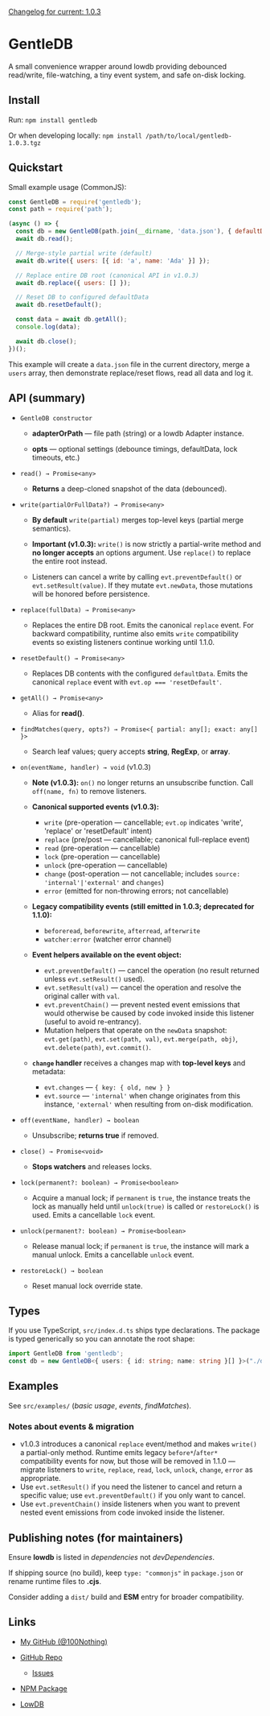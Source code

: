 [Changelog for current: 1.0.3](https://github.com/100Nothing/gentledb/releases/tag/v1.0.3)

# GentleDB

A small convenience wrapper around lowdb providing debounced read/write, file-watching, a tiny event system, and safe on-disk locking.

## Install

Run:
`npm install gentledb`

Or when developing locally:
`npm install /path/to/local/gentledb-1.0.3.tgz`

## Quickstart

Small example usage (CommonJS):

```js
const GentleDB = require('gentledb');
const path = require('path');

(async () => {
  const db = new GentleDB(path.join(__dirname, 'data.json'), { defaultData: { users: [] } });
  await db.read();

  // Merge-style partial write (default)
  await db.write({ users: [{ id: 'a', name: 'Ada' }] });

  // Replace entire DB root (canonical API in v1.0.3)
  await db.replace({ users: [] });

  // Reset DB to configured defaultData
  await db.resetDefault();

  const data = await db.getAll();
  console.log(data);

  await db.close();
})();
```

This example will create a `data.json` file in the current directory, merge a `users` array, then demonstrate replace/reset flows, read all data and log it.

## API (summary)

* `GentleDB constructor`

  * **adapterOrPath** — file path (string) or a lowdb Adapter instance.

  * **opts** — optional settings (debounce timings, defaultData, lock timeouts, etc.)

* `read() → Promise<any>`

  * **Returns** a deep-cloned snapshot of the data (debounced).

* `write(partialOrFullData?) → Promise<any>`

  * **By default** `write(partial)` merges top-level keys (partial merge semantics).

  * **Important (v1.0.3):** `write()` is now strictly a partial-write method and **no longer accepts** an options argument. Use `replace()` to replace the entire root instead.

  * Listeners can cancel a write by calling `evt.preventDefault()` or `evt.setResult(value)`. If they mutate `evt.newData`, those mutations will be honored before persistence.

* `replace(fullData) → Promise<any>`

  * Replaces the entire DB root. Emits the canonical `replace` event. For backward compatibility, runtime also emits `write` compatibility events so existing listeners continue working until 1.1.0.

* `resetDefault() → Promise<any>`

  * Replaces DB contents with the configured `defaultData`. Emits the canonical `replace` event with `evt.op === 'resetDefault'`.

* `getAll() → Promise<any>`

  * Alias for **read()**.

* `findMatches(query, opts?) → Promise<{ partial: any[]; exact: any[] }>`

  * Search leaf values; query accepts **string**, **RegExp**, or **array**.

* `on(eventName, handler) → void` (v1.0.3)

  * **Note (v1.0.3):** `on()` no longer returns an unsubscribe function. Call `off(name, fn)` to remove listeners.

  * **Canonical supported events (v1.0.3):**

    * `write` (pre-operation — cancellable; `evt.op` indicates 'write', 'replace' or 'resetDefault' intent)
    * `replace` (pre/post — cancellable; canonical full-replace event)
    * `read` (pre-operation — cancellable)
    * `lock` (pre-operation — cancellable)
    * `unlock` (pre-operation — cancellable)
    * `change` (post-operation — not cancellable; includes `source: 'internal'|'external'` and `changes`)
    * `error` (emitted for non-throwing errors; not cancellable)

  * **Legacy compatibility events (still emitted in 1.0.3; deprecated for 1.1.0):**

    * `beforeread`, `beforewrite`, `afterread`, `afterwrite`
    * `watcher:error` (watcher error channel)

  * **Event helpers available on the event object:**

    * `evt.preventDefault()` — cancel the operation (no result returned unless `evt.setResult()` used).
    * `evt.setResult(val)` — cancel the operation and resolve the original caller with `val`.
    * `evt.preventChain()` — prevent nested event emissions that would otherwise be caused by code invoked inside this listener (useful to avoid re-entrancy).
    * Mutation helpers that operate on the `newData` snapshot: `evt.get(path)`, `evt.set(path, val)`, `evt.merge(path, obj)`, `evt.delete(path)`, `evt.commit()`.

  * **`change` handler** receives a changes map with **top-level keys** and metadata:

    * `evt.changes` — `{ key: { old, new } }`
    * `evt.source` — `'internal'` when change originates from this instance, `'external'` when resulting from on-disk modification.

* `off(eventName, handler) → boolean`

  * Unsubscribe; **returns true** if removed.

* `close() → Promise<void>`

  * **Stops watchers** and releases locks.

* `lock(permanent?: boolean) → Promise<boolean>`

  * Acquire a manual lock; if `permanent` is `true`, the instance treats the lock as manually held until `unlock(true)` is called or `restoreLock()` is used. Emits a cancellable `lock` event.

* `unlock(permanent?: boolean) → Promise<boolean>`

  * Release manual lock; if `permanent` is `true`, the instance will mark a manual unlock. Emits a cancellable `unlock` event.

* `restoreLock() → boolean`

  * Reset manual lock override state.

## Types

If you use TypeScript, `src/index.d.ts` ships type declarations. The package is typed generically so you can annotate the root shape:

```ts
import GentleDB from 'gentledb';
const db = new GentleDB<{ users: { id: string; name: string }[] }>("./data.json");
```

## Examples

See `src/examples/` (*basic usage*, *events*, *findMatches*).

### Notes about events & migration

* v1.0.3 introduces a canonical `replace` event/method and makes `write()` a partial-only method. Runtime emits legacy `before*`/`after*` compatibility events for now, but those will be removed in 1.1.0 — migrate listeners to `write`, `replace`, `read`, `lock`, `unlock`, `change`, `error` as appropriate.
* Use `evt.setResult()` if you need the listener to cancel and return a specific value; use `evt.preventDefault()` if you only want to cancel.
* Use `evt.preventChain()` inside listeners when you want to prevent nested event emissions from code invoked inside the listener.

## Publishing notes (for maintainers)

Ensure **lowdb** is listed in *dependencies* not *devDependencies*.

If shipping source (no build), keep `type: "commonjs"` in `package.json` or rename runtime files to **.cjs**.

Consider adding a `dist/` build and **ESM** entry for broader compatibility.

## Links

* [My GitHub (@100Nothing)](https://github.com/100Nothing)
* [GitHub Repo](https://github.com/100Nothing/gentledb)

  * [Issues](https://github.com/100Nothing/gentledb/issues)
* [NPM Package](https://www.npmjs.com/package/gentledb)
* [LowDB](https://github.com/typicode/lowdb)